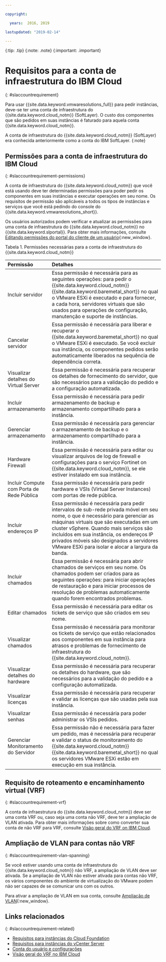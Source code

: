 ```yaml
---

copyright:

  years:  2016, 2019

lastupdated: "2019-02-14"

---
```


{:tip: .tip}
{:note: .note}
{:important: .important}

# Requisitos para a conta de infraestrutura do IBM Cloud
{: #slaccountrequirement}

Para usar {{site.data.keyword.vmwaresolutions_full}} para pedir instâncias, deve-se ter uma conta de infraestrutura do {{site.data.keyword.cloud_notm}} (SoftLayer). O custo dos componentes que são pedidos em suas instâncias é faturado para aquela conta {{site.data.keyword.cloud_notm}}.

A conta de infraestrutura do {{site.data.keyword.cloud_notm}} (SoftLayer) era conhecida anteriormente como a conta do IBM SoftLayer.
{:note}

## Permissões para a conta de infraestrutura do IBM Cloud
{: #slaccountrequirement-permissions}

A conta de infraestrutura do {{site.data.keyword.cloud_notm}} que você está usando deve ter determinadas permissões para poder pedir os componentes em suas instâncias e executar operações em seu nome. Os requisitos de permissão são aplicáveis a todos os tipos de instâncias e serviços que você está pedindo do console do {{site.data.keyword.vmwaresolutions_short}}.

Os usuários autorizados podem verificar e atualizar as permissões para uma conta de infraestrutura do {{site.data.keyword.cloud_notm}} no {{site.data.keyword.slportal}}. Para obter mais informações, consulte [Editando permissões do portal do cliente de um usuário](/docs/customer-portal?topic=customer-portal-customerportal_accuserprof#cp_editusercpperm){:new_window}.

Tabela 1. Permissões necessárias para a conta de infraestrutura do {{site.data.keyword.cloud_notm}}

| Permissão         | Detalhes                                 |
|:------------------ |:--------------------------------------- |
| Incluir servidor | Essa permissão é necessária para as seguintes operações: para pedir o {{site.data.keyword.cloud_notm}} {{site.data.keyword.baremetal_short}} no qual o VMware ESXi é executado e para fornecer, a cada hora, servidores virtuais que são usados para operações de configuração, manutenção e suporte de instâncias. |
| Cancelar servidor | Essa permissão é necessária para liberar e recuperar o {{site.data.keyword.baremetal_short}} no qual o VMware ESXi é executado. Se você excluir sua instância, os componentes pedidos serão automaticamente liberados na sequência de dependência correta. |
| Visualizar detalhes do Virtual Server | Essa permissão é necessária para recuperar os detalhes de fornecimento do servidor, que são necessários para a validação do pedido e a configuração automatizada. |
| Incluir armazenamento | Essa permissão é necessária para pedir armazenamento de backup e armazenamento compartilhado para a instância. |
| Gerenciar armazenamento | Essa permissão é necessária para gerenciar o armazenamento de backup e o armazenamento compartilhado para a instância. |
| Hardware Firewall | Essa permissão é necessária para editar ou visualizar arquivos de log de firewall e configurações para o serviço Fortinet on {{site.data.keyword.cloud_notm}}, se ele estiver instalado em sua instância. |
| Incluir Compute com Porta de Rede Pública | Essa permissão é necessária para pedir hardware e VSIs (Virtual Server Instances) com portas de rede pública. |
| Incluir endereços IP | Essa permissão é necessária para pedir intervalos de sub-rede privada móvel em seu nome, o que é necessário para gerenciar as máquinas virtuais que são executadas em um cluster vSphere. Quando mais serviços são incluídos em sua instância, os endereços IP privados móveis são designados a servidores VMware ESXi para isolar e alocar a largura da banda. |
| Incluir chamados | Essa permissão é necessária para abrir chamados de serviços em seu nome. Os chamados podem ser criados para as seguintes operações: para iniciar operações de restauração e para iniciar processos de resolução de problemas automaticamente quando forem encontrados problemas. |
| Editar chamados | Essa permissão é necessária para editar os tickets de serviço que são criados em seu nome. |
| Visualizar chamados | Essa permissão é necessária para monitorar os tickets de serviço que estão relacionados aos componentes em sua instância para atrasos e problemas de fornecimento de infraestrutura do {{site.data.keyword.cloud_notm}}. |
| Visualizar detalhes do hardware | Essa permissão é necessária para recuperar os detalhes do hardware, que são necessários para a validação do pedido e a configuração automatizada. |
| Visualizar licenças | Essa permissão é necessária para recuperar e validar as licenças que são usadas pela sua instância. |
| Visualizar senhas | Essa permissão é necessária para poder administrar os VSIs pedidos. |
| Gerenciar Monitoramento do Servidor | Essa permissão não é necessária para fazer um pedido, mas é necessária para recuperar e validar o status de monitoramento do {{site.data.keyword.cloud_notm}} {{site.data.keyword.baremetal_short}} no qual os servidores VMware ESXi estão em execução em sua instância. |

## Requisito de roteamento e encaminhamento virtual (VRF)
{: #slaccountrequirement-vrf}

A conta de infraestrutura do {{site.data.keyword.cloud_notm}} deve ser uma conta VRF ou, caso seja uma conta não VRF, deve ter a ampliação de VLAN ativada. Para obter mais informações sobre como converter sua conta de não VRF para VRF,
consulte [Visão geral do VRF on IBM Cloud](/docs/infrastructure/direct-link?topic=direct-link-overview-of-virtual-routing-and-forwarding-vrf-on-ibm-cloud).

## Ampliação de VLAN para contas não VRF
{: #slaccountrequirement-vlan-spanning}

Se você estiver usando uma conta de infraestrutura do {{site.data.keyword.cloud_notm}} não VRF, a
ampliação de VLAN deve ser ativada. Se a ampliação de VLAN não estiver ativada para contas não VRF, os vários
componentes do ambiente de virtualização do VMware podem não ser capazes de se comunicar uns com os outros.

Para ativar a ampliação de VLAN em sua conta, consulte
[Ampliação de VLAN](/docs/infrastructure/vlans?topic=vlans-vlan-spanning){:new_window}.

## Links relacionados
{: #slaccountrequirement-related}

* [Requisitos para instâncias do Cloud Foundation](/docs/services/vmwaresolutions/sddc?topic=vmware-solutions-sd_planning)
* [Requisitos para instâncias do vCenter Server](/docs/services/vmwaresolutions/vcenter?topic=vmware-solutions-vc_planning)
* [Conta do usuário e configurações](/docs/services/vmwaresolutions/vmonic?topic=vmware-solutions-useraccount)
* [ Visão geral do VRF no IBM Cloud ](/docs/infrastructure/direct-link?topic=direct-link-overview-of-virtual-routing-and-forwarding-vrf-on-ibm-cloud)
